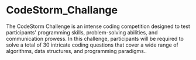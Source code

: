 # CodeStorm_Challange
The CodeStorm Challenge is an intense coding competition designed to test participants' programming skills, problem-solving abilities, and communication prowess. In this challenge, participants will be required to solve a total of 30 intricate coding questions that cover a wide range of algorithms, data structures, and programming paradigms.. 
